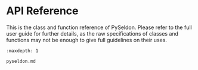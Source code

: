 # API Reference

This is the class and function reference of PySeldon. Please refer to the full user guide for further details, as the raw specifications of classes and functions may not be enough to give full guidelines on their uses.

<!-- ```{toctree}
:maxdepth: 1

../../apidocs/index
``` -->

```{toctree}
:maxdepth: 1

pyseldon.md
```
<!-- ```{eval-rst}
.. autodoc2-summary::
    :renderer: myst

    pyseldon.Simulation
    pyseldon.Network
``` -->

